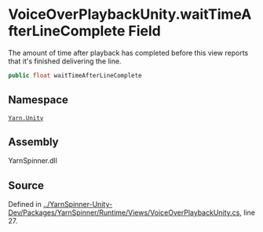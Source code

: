 # VoiceOverPlaybackUnity.waitTimeAfterLineComplete Field

The amount of time after playback has completed before this
view reports that it's finished delivering the line.


```csharp
public float waitTimeAfterLineComplete
```



## Namespace
[`Yarn.Unity`](/api/csharp/yarn.unity/README.md)

## Assembly
YarnSpinner.dll

## Source
Defined in [../YarnSpinner-Unity-Dev/Packages/YarnSpinner/Runtime/Views/VoiceOverPlaybackUnity.cs](https://github.com/YarnSpinnerTool/YarnSpinner-Unity//blob/develop/Runtime/Views/VoiceOverPlaybackUnity.cs#L27), line 27.
